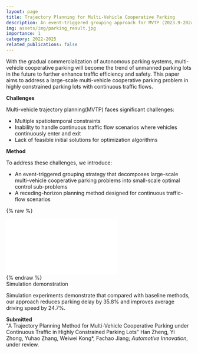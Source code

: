 ```yaml
---
layout: page
title: Trajectory Planning for Multi-Vehicle Cooperative Parking
description: An event-triggered grouping approach for MVTP (2023.9-2024.6)
img: assets/img/parking_result.jpg
importance: 1
category: 2022-2025
related_publications: false
---
```


With the gradual commercialization of autonomous parking systems, multi-vehicle cooperative parking will become the trend of unmanned parking lots in the future to further enhance traffic efficiency and safety. This paper aims to address a large-scale multi-vehicle cooperative parking problem in highly constrained parking lots with continuous traffic flows.

**Challenges**

Multi-vehicle trajectory planning(MVTP) faces significant challenges:

- Multiple spatiotemporal constraints
- Inability to handle continuous traffic flow scenarios where vehicles continuously enter and exit
- Lack of feasible initial solutions for optimization algorithms

**Method**

To address these challenges, we introduce:

- An event-triggered grouping strategy that decomposes large-scale multi-vehicle cooperative parking problems into small-scale optimal control sub-problems
- A receding-horizon planning method designed for continuous traffic-flow scenarios

{% raw %}

<div class="row justify-content-sm-center">
  <div class="col-sm-10 mt-3 mt-md-0">
    <div class="embed-responsive embed-responsive-16by9 rounded z-depth-1">
        <iframe src="//player.bilibili.com/player.html?isOutside=true&aid=1101319508&bvid=BV1qw4m1o7QX&cid=1460259483&p=1" scrolling="no" border="0" frameborder="no" framespacing="0" allowfullscreen="true">
        </iframe>     
    </div>
  </div>
</div>
{% endraw %}

<div class="caption">
    Simulation demonstration
</div>

Simulation experiments demonstrate that compared with baseline methods, our approach reduces parking delay by 35.8% and improves average driving speed by 24.7%.

**Submitted**  
"A Trajectory Planning Method for Multi-Vehicle Cooperative Parking under Continuous Traffic in Highly Constrained Parking Lots" Han Zheng, Yi Zhong, Yuhao Zhang, Weiwei Kong\*, Fachao Jiang; <em>Automotive Innovation</em>, under review.
